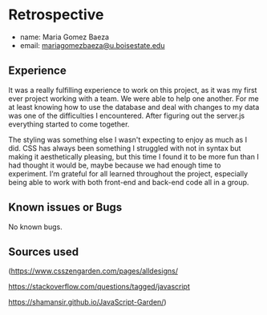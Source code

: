 # Retrospective

- name: Maria Gomez Baeza
- email: <mariagomezbaeza@u.boisestate.edu>

## Experience

It was a really fulfilling experience to work on this project, as it was my first ever project working with a team. We were able to help one another. For me at least knowing how to use the database and deal with changes to my data was one of the difficulties I encountered. After figuring out the server.js everything started to come together.

The styling was something else I wasn't expecting to enjoy as much as I did. CSS has always been something I struggled with not in syntax but making it aesthetically pleasing, but this time I found it to be more fun than I had thought it would be, maybe because we had enough time to experiment.
I’m grateful for all learned throughout the project, especially being able to work with both front-end and back-end code all in a group.

## Known issues or Bugs

No known bugs.

## Sources used


(https://www.csszengarden.com/pages/alldesigns/

https://stackoverflow.com/questions/tagged/javascript

https://shamansir.github.io/JavaScript-Garden/)
